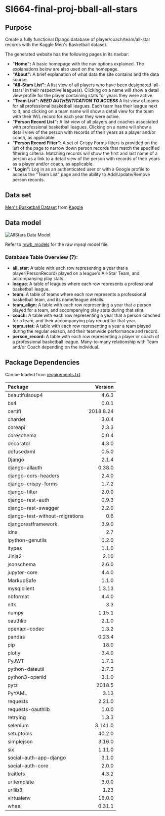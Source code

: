# SI664-final-proj-bball-all-stars


## Purpose

Create a fully functional Django database of player/coach/team/all-star records with the Kaggle Men's Basketball dataset.

The generated website has the following pages in its navbar:

+ **"Home":** A basic homepage with the nav options explained. The explanations below are also used on the homepage.
+ **"About":** A brief explanation of what data the site contains and the data source.
+ **"All-Stars List":** A list view of all players who have been designated 'all-stars' in their respective league(s). Clicking on a name will show a detail view profile for the player containing stats for years they were active.
+ **"Team List":** ***NEED AUTHENTICATION TO ACCESS*** A list view of teams for all professional basketball leagues. Each team has their league next to it, and clicking on a team name will show a detail view for the team with their W/L record for each year they were active.
+ **"Person Record List":** A list view of all players and coaches associated with professional basketball leagues. Clicking on a name will show a detail view of the person with records of their years as a player and/or coach, as applicable.
+ **"Person Record Filter":** A set of Crispy Forms filters is provided on the left of the page to narrow down person records that match the specified filtering criteria. Matching records will show the first and last name of a person as a link to a detail view of the person with records of their years as a player and/or coach, as applicable.
+ **"Login":** Log in as an authenticated user or with a Google profile to access the "Team List" page and the ability to Add/Update/Remove person records.

## Data set

[Men's Basketball Dataset](https://www.kaggle.com/open-source-sports/mens-professional-basketball) from [Kaggle](https://www.kaggle.com/)

## Data model

![AllStars Data Model](https://github.com/kylekdim/SI664-final-proj-bball-all-stars/blob/master/static/img/allstars_model_final.png "AllStars Final Data Model")

Refer to [mwb_models]() for the raw mysql model file.

### Database Table Overview (7):
+ **all_star**: A table with each row representing a year that a player(PersonRecord) played on a league's All-Star Team, and accompanying play stats.
+ **league**: A table of leagues where each row represents a professional basketball league.
+ **team:** A table of teams where each row represents a professional basketball team, and its name/league details.
+ **team_align:** A table with each row representing a year that a person played for a team, and accompanying play stats during that stint.
+ **coach:** A table with each row representing a year that a person coached for a team, and their accompanying play record for that year.
+ **team_stat:** A table with each row representing a year a team played during the regular season, and their teamwide performance and record.
+ **person_record:** A table with each row representing a player or coach of a professional basketball league. Many-to-many relationship with Team and/or Coach depending on the individual.

## Package Dependencies

Can be loaded from [requirements.txt](https://github.com/kylekdim/SI664-final-proj-bball-all-stars/blob/master/requirements.txt).


|Package                      | Version  |
|:----------------------------|---------:|
|beautifulsoup4|                 4.6.3   | 
|bs4           |                 0.0.1    |
|certifi        |                2018.8.24|
|chardet        |                3.0.4    |
|coreapi        |               2.3.3    |
|coreschema    |                 0.0.4    |
|decorator      |                4.3.0    |
|defusedxml      |               0.5.0    |
|Django           |              2.1.4    |
|django-allauth    |             0.38.0   |
|django-cors-headers|            2.4.0    |
|django-crispy-forms |           1.7.2    |
|django-filter        |          2.0.0    |
|django-rest-auth      |         0.9.3    |
|django-rest-swagger   |         2.2.0    |
|django-test-without-migrations| 0.6      |
|djangorestframework         |   3.9.0    |
|idna                         |  2.7      |
|ipython-genutils              | 0.2.0    |
|itypes       |                  1.1.0    |
|Jinja2        |                 2.10     |
|jsonschema     |                2.6.0    |
|jupyter-core    |               4.4.0    |
|MarkupSafe       |              1.1.0    |
|mysqlclient       |             1.3.13   |
|nbformat           |            4.4.0    |
|nltk                |           3.3      |
|numpy                |          1.15.1   |
|oauthlib              |         2.1.0    |
|openapi-codec          |        1.3.2    |
|pandas                  |       0.23.4   |
|pip                      |      18.0     |
|plotly                    |     3.4.0    |
|PyJWT                      |    1.7.1    |
|python-dateutil             |   2.7.3    |
|python3-openid  |               3.1.0    |
|pytz             |              2018.5   |
|PyYAML            |             3.13     |
|requests           |            2.21.0   |
|requests-oauthlib   |           1.0.0    |
|retrying             |          1.3.3    |
|selenium              |         3.141.0  |
|setuptools             |        40.2.0   |
|simplejson              |       3.16.0   |
|six                      |      1.11.0   |
|social-auth-app-django    |     3.1.0    |
|social-auth-core           |    2.0.0    |
|traitlets                   |   4.3.2    |
|uritemplate          |          3.0.0    |
|urllib3               |         1.23     |
|virtualenv             |        16.0.0   |
|wheel                   |       0.31.1   |
